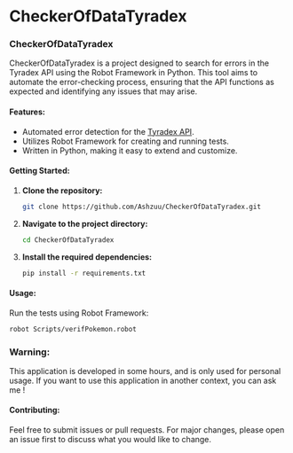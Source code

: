 # CheckerOfDataTyradex

### CheckerOfDataTyradex

CheckerOfDataTyradex is a project designed to search for errors in the Tyradex API using the Robot Framework in Python. This tool aims to automate the error-checking process, ensuring that the API functions as expected and identifying any issues that may arise.

#### Features:
- Automated error detection for the [Tyradex API](https://github.com/Yarkis01/TyraDex).
- Utilizes Robot Framework for creating and running tests.
- Written in Python, making it easy to extend and customize.

#### Getting Started:
1. **Clone the repository:**
   ```bash
   git clone https://github.com/Ashzuu/CheckerOfDataTyradex.git
   ```
2. **Navigate to the project directory:**
   ```bash
   cd CheckerOfDataTyradex
   ```
3. **Install the required dependencies:**
   ```bash
   pip install -r requirements.txt
   ```

#### Usage:
Run the tests using Robot Framework:
```bash
robot Scripts/verifPokemon.robot
```

### Warning:
This application is developed in some hours, and is only used for personal usage.
If you want to use this application in another context, you can ask me !

#### Contributing:
Feel free to submit issues or pull requests. For major changes, please open an issue first to discuss what you would like to change.
